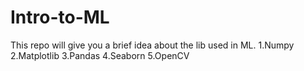 # Intro-to-ML
This repo will give you a brief idea about the lib used in ML. 
1.Numpy
2.Matplotlib
3.Pandas
4.Seaborn
5.OpenCV

